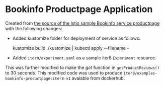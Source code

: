 # Bookinfo Productpage Application

Created from [the source of the Istio sample Bookinfo service productpage](https://github.com/istio/istio/tree/master/samples/bookinfo/src/productpage) with the following changes:

- Added kustomize folder for deployment of service as follows:

    kustomize build ./kustomize | kubectl apply --filename -

- Added `iter8/experiment.yaml` as a sample iter8 `Experiment` resource.

This was further modified to make the _get_ function in `getProductReviews()` to 30 seconds. This modified code was used to produce `iter8/examples-bookinfo-productpage:iter8-v1` avaiable from dockerhub.
